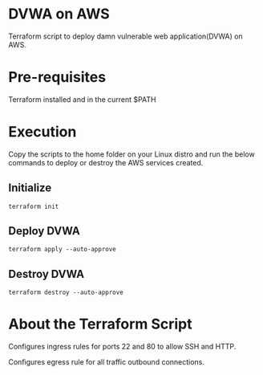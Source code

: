 # DVWA on AWS
Terraform script to deploy damn vulnerable web application(DVWA) on AWS.

# Pre-requisites
Terraform installed and in the current $PATH

# Execution
Copy the scripts to the home folder on your Linux distro and run the below commands to deploy or destroy the AWS services created.

## Initialize
`terraform init`

## Deploy DVWA
`terraform apply --auto-approve`

## Destroy DVWA
`terraform destroy --auto-approve`

# About the Terraform Script
Configures ingress rules for ports 22 and 80 to allow SSH and HTTP.

Configures egress rule for all traffic outbound connections.
